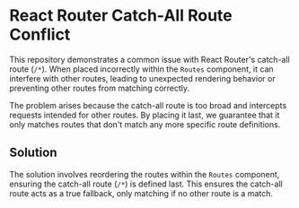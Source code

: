 # React Router Catch-All Route Conflict

This repository demonstrates a common issue with React Router's catch-all route (`/*`). When placed incorrectly within the `Routes` component, it can interfere with other routes, leading to unexpected rendering behavior or preventing other routes from matching correctly.

The problem arises because the catch-all route is too broad and intercepts requests intended for other routes. By placing it last, we guarantee that it only matches routes that don't match any more specific route definitions.

## Solution
The solution involves reordering the routes within the `Routes` component, ensuring the catch-all route (`/*`) is defined last.  This ensures the catch-all route acts as a true fallback, only matching if no other route is a match.
